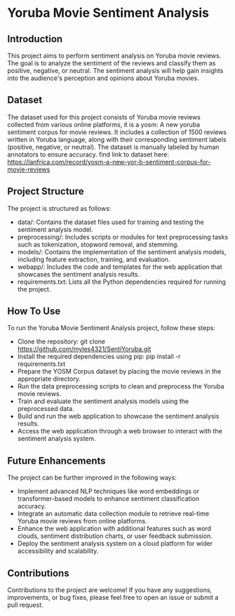# Yoruba Movie Sentiment Analysis
## Introduction
This project aims to perform sentiment analysis on Yoruba movie reviews. The goal is to analyze the sentiment of the reviews and classify them as positive, negative, or neutral. The sentiment analysis will help gain insights into the audience's perception and opinions about Yoruba movies.

## Dataset
The dataset used for this project consists of Yoruba movie reviews collected from various online platforms, it is a yosm: A new yoruba sentiment corpus for movie reviews. It includes a collection of 1500 reviews written in Yoruba language, along with their corresponding sentiment labels (positive, negative, or neutral). The dataset is manually labeled by human annotators to ensure accuracy. find link to dataset here: https://lanfrica.com/record/yosm-a-new-yor-b-sentiment-corpus-for-movie-reviews

## Project Structure
The project is structured as follows:

* data/: Contains the dataset files used for training and testing the sentiment analysis model.
* preprocessing/: Includes scripts or modules for text preprocessing tasks such as tokenization, stopword removal, and stemming.
* models/: Contains the implementation of the sentiment analysis models, including feature extraction, training, and evaluation.
* webapp/: Includes the code and templates for the web application that showcases the sentiment analysis results.
* requirements.txt: Lists all the Python dependencies required for running the project.

## How To Use
To run the Yoruba Movie Sentiment Analysis project, follow these steps:

* Clone the repository:
git clone https://github.com/myles4321/SentiYoruba.git
* Install the required dependencies using pip:
pip install -r requirements.txt
* Prepare the YOSM Corpus dataset by placing the movie reviews in the appropriate directory.
* Run the data preprocessing scripts to clean and preprocess the Yoruba movie reviews.
* Train and evaluate the sentiment analysis models using the preprocessed data.
* Build and run the web application to showcase the sentiment analysis results.
* Access the web application through a web browser to interact with the sentiment analysis system.

## Future Enhancements
The project can be further improved in the following ways:

* Implement advanced NLP techniques like word embeddings or transformer-based models to enhance sentiment classification accuracy.
* Integrate an automatic data collection module to retrieve real-time Yoruba movie reviews from online platforms.
* Enhance the web application with additional features such as word clouds, sentiment distribution charts, or user feedback submission.
* Deploy the sentiment analysis system on a cloud platform for wider accessibility and scalability.

## Contributions
Contributions to the project are welcome! If you have any suggestions, improvements, or bug fixes, please feel free to open an issue or submit a pull request.
